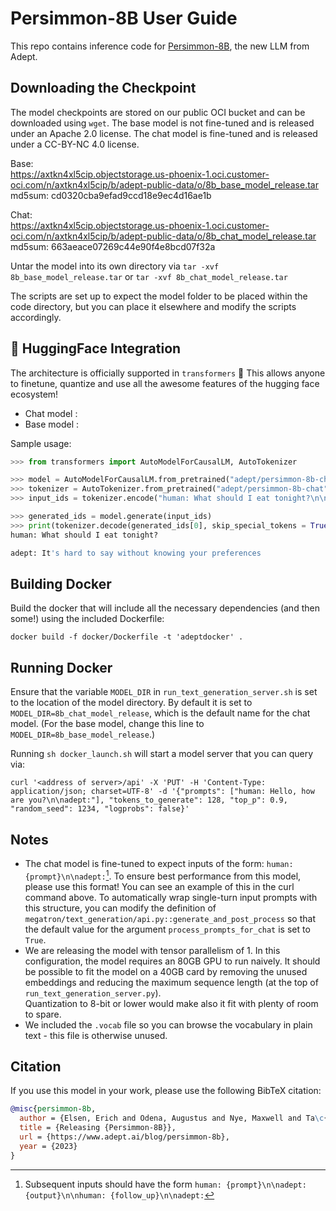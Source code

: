 Persimmon-8B User Guide
==========
This repo contains inference code for [Persimmon-8B](https://www.adept.ai/blog/persimmon-8b), the new LLM from Adept.

Downloading the Checkpoint
--------

The model checkpoints are stored on our public OCI bucket and can be downloaded using `wget`.
The base model is not fine-tuned and is released under an Apache 2.0 license.
The chat model is fine-tuned and is released under a CC-BY-NC 4.0 license.

Base:  
https://axtkn4xl5cip.objectstorage.us-phoenix-1.oci.customer-oci.com/n/axtkn4xl5cip/b/adept-public-data/o/8b_base_model_release.tar  
md5sum: cd0320cba9efad9ccd18e9ec4d16ae1b

Chat:  
https://axtkn4xl5cip.objectstorage.us-phoenix-1.oci.customer-oci.com/n/axtkn4xl5cip/b/adept-public-data/o/8b_chat_model_release.tar  
md5sum: 663aeace07269c44e90f4e8bcd07f32a

Untar the model into its own directory via `tar -xvf 8b_base_model_release.tar` or `tar -xvf 8b_chat_model_release.tar`

The scripts are set up to expect the model folder to be placed within the code directory, but you can place it elsewhere and modify the scripts accordingly.

🤗 HuggingFace Integration
-----------
The architecture is officially supported in `transformers` 🥳 This allows anyone to finetune, quantize and use all the awesome features of the hugging face ecosystem! 
- Chat model :
- Base model :

Sample usage:

```python
>>> from transformers import AutoModelForCausalLM, AutoTokenizer

>>> model = AutoModelForCausalLM.from_pretrained("adept/persimmon-8b-chat", device_map = "auto")
>>> tokenizer = AutoTokenizer.from_pretrained("adept/persimmon-8b-chat", use_fast = False)
>>> input_ids = tokenizer.encode("human: What should I eat tonight?\n\nadept:", return_tensors = "pt")

>>> generated_ids = model.generate(input_ids)
>>> print(tokenizer.decode(generated_ids[0], skip_special_tokens = True)
human: What should I eat tonight?

adept: It's hard to say without knowing your preferences
```

Building Docker
-----------

Build the docker that will include all the necessary dependencies (and then some!) using the included Dockerfile:

```
docker build -f docker/Dockerfile -t 'adeptdocker' .
```

Running Docker
----------
Ensure that the variable `MODEL_DIR` in `run_text_generation_server.sh` is set to the location of the model directory. By default it is set to `MODEL_DIR=8b_chat_model_release`, which is the default name for the chat model. (For the base model, change this line to `MODEL_DIR=8b_base_model_release`.)

Running `sh docker_launch.sh` will start a model server that you can query via:

```
curl '<address of server>/api' -X 'PUT' -H 'Content-Type: application/json; charset=UTF-8' -d '{"prompts": ["human: Hello, how are you?\n\nadept:"], "tokens_to_generate": 128, "top_p": 0.9, "random_seed": 1234, "logprobs": false}'
```


Notes
-----

* The chat model is fine-tuned to expect inputs of the form: `human: {prompt}\n\nadept:`[^1]. To ensure best performance from this model, please use this format! You can see an example of this in the curl command above. To automatically wrap single-turn input prompts with this structure, you can modify the definition of `megatron/text_generation/api.py::generate_and_post_process` so that the default value for the argument `process_prompts_for_chat` is set to `True`.
* We are releasing the model with tensor parallelism of 1.  In this configuration, the model requires an 80GB GPU to run naively.
It should be possible to fit the model on a 40GB card by removing the unused embeddings and reducing the maximum sequence length
(at the top of `run_text_generation_server.py`).  
Quantization to 8-bit or lower would make also it fit with plenty of room to spare.
* We included the `.vocab` file so you can browse the vocabulary in plain text - this file is otherwise unused.


Citation
--------

If you use this model in your work, please use the following BibTeX citation:
```bibtex
@misc{persimmon-8b,
  author = {Elsen, Erich and Odena, Augustus and Nye, Maxwell and Ta\c{s}\i{}rlar, Sa\u{g}nak and Dao, Tri and Hawthorne, Curtis and Moparthi, Deepak and Somani, Arushi},
  title = {Releasing {Persimmon-8B}},
  url = {https://www.adept.ai/blog/persimmon-8b},
  year = {2023}
}
```


[^1]: Subsequent inputs should have the form `human: {prompt}\n\nadept: {output}\n\nhuman: {follow_up}\n\nadept:`

